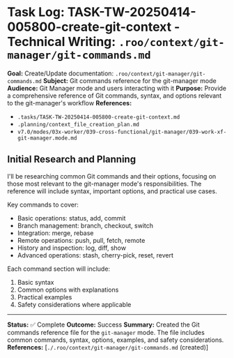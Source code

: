 # Task Log: TASK-TW-20250414-005800-create-git-context - Technical Writing: `.roo/context/git-manager/git-commands.md`

**Goal:** Create/Update documentation: `.roo/context/git-manager/git-commands.md`
**Subject:** Git commands reference for the git-manager mode
**Audience:** Git Manager mode and users interacting with it
**Purpose:** Provide a comprehensive reference of Git commands, syntax, and options relevant to the git-manager's workflow
**References:** 
- `.tasks/TASK-TW-20250414-005800-create-git-context.md`
- `.planning/context_file_creation_plan.md`
- `v7.0/modes/03x-worker/039-cross-functional/git-manager/039-work-xf-git-manager.mode.md`

## Initial Research and Planning

I'll be researching common Git commands and their options, focusing on those most relevant to the git-manager mode's responsibilities. The reference will include syntax, important options, and practical use cases.

Key commands to cover:
- Basic operations: status, add, commit
- Branch management: branch, checkout, switch
- Integration: merge, rebase
- Remote operations: push, pull, fetch, remote
- History and inspection: log, diff, show
- Advanced operations: stash, cherry-pick, reset, revert

Each command section will include:
1. Basic syntax
2. Common options with explanations
3. Practical examples
4. Safety considerations where applicable

---
**Status:** ✅ Complete
**Outcome:** Success
**Summary:** Created the Git commands reference file for the `git-manager` mode. The file includes common commands, syntax, options, examples, and safety considerations.
**References:** [`./.roo/context/git-manager/git-commands.md` (created)]